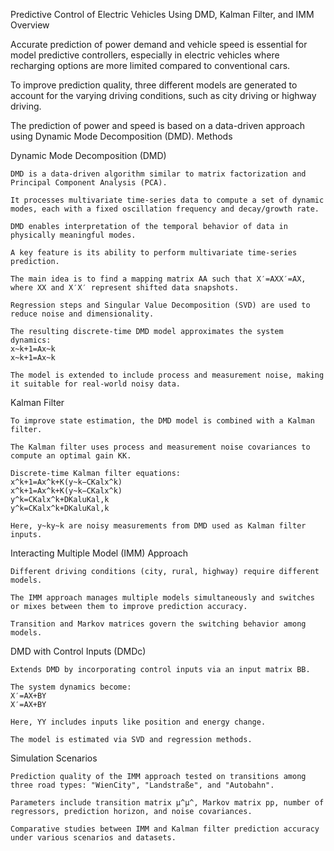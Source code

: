 Predictive Control of Electric Vehicles Using DMD, Kalman Filter, and IMM
Overview

Accurate prediction of power demand and vehicle speed is essential for model predictive controllers, especially in electric vehicles where recharging options are more limited compared to conventional cars.

To improve prediction quality, three different models are generated to account for the varying driving conditions, such as city driving or highway driving.

The prediction of power and speed is based on a data-driven approach using Dynamic Mode Decomposition (DMD).
Methods

Dynamic Mode Decomposition (DMD)

    DMD is a data-driven algorithm similar to matrix factorization and Principal Component Analysis (PCA).

    It processes multivariate time-series data to compute a set of dynamic modes, each with a fixed oscillation frequency and decay/growth rate.

    DMD enables interpretation of the temporal behavior of data in physically meaningful modes.

    A key feature is its ability to perform multivariate time-series prediction.

    The main idea is to find a mapping matrix AA such that X′=AXX′=AX, where XX and X′X′ represent shifted data snapshots.

    Regression steps and Singular Value Decomposition (SVD) are used to reduce noise and dimensionality.

    The resulting discrete-time DMD model approximates the system dynamics:
    x~k+1=Ax~k
    x~k+1​=Ax~k​

    The model is extended to include process and measurement noise, making it suitable for real-world noisy data.

Kalman Filter

    To improve state estimation, the DMD model is combined with a Kalman filter.

    The Kalman filter uses process and measurement noise covariances to compute an optimal gain KK.

    Discrete-time Kalman filter equations:
    x^k+1=Ax^k+K(y~k−CKalx^k)
    x^k+1​=Ax^k​+K(y~​k​−CKal​x^k​)
    y^k=CKalx^k+DKaluKal,k
    y^​k​=CKal​x^k​+DKal​uKal,k​

    Here, y~ky~​k​ are noisy measurements from DMD used as Kalman filter inputs.

Interacting Multiple Model (IMM) Approach

    Different driving conditions (city, rural, highway) require different models.

    The IMM approach manages multiple models simultaneously and switches or mixes between them to improve prediction accuracy.

    Transition and Markov matrices govern the switching behavior among models.

DMD with Control Inputs (DMDc)

    Extends DMD by incorporating control inputs via an input matrix BB.

    The system dynamics become:
    X′=AX+BY
    X′=AX+BY

    Here, YY includes inputs like position and energy change.

    The model is estimated via SVD and regression methods.

Simulation Scenarios

    Prediction quality of the IMM approach tested on transitions among three road types: "WienCity", "Landstraße", and "Autobahn".

    Parameters include transition matrix μ^μ^​, Markov matrix pp, number of regressors, prediction horizon, and noise covariances.

    Comparative studies between IMM and Kalman filter prediction accuracy under various scenarios and datasets.

